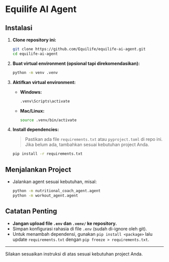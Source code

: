 # Equilife AI Agent

## Instalasi

1. **Clone repository ini:**
   ```bash
   git clone https://github.com/Equilife/equilife-ai-agent.git
   cd equilife-ai-agent
   ```

2. **Buat virtual environment (opsional tapi direkomendasikan):**
   ```bash
   python -m venv .venv
   ```

3. **Aktifkan virtual environment:**
   - **Windows:**
     ```bash
     .venv\Scripts\activate
     ```
   - **Mac/Linux:**
     ```bash
     source .venv/bin/activate
     ```

4. **Install dependencies:**
   > Pastikan ada file `requirements.txt` atau `pyproject.toml` di repo ini. Jika belum ada, tambahkan sesuai kebutuhan project Anda.
   ```bash
   pip install -r requirements.txt
   ```

## Menjalankan Project

- Jalankan agent sesuai kebutuhan, misal:
  ```bash
  python -m nutritional_coach_agent.agent
  python -m workout_agent.agent
  ```

## Catatan Penting
- **Jangan upload file `.env` dan `.venv/` ke repository.**
- Simpan konfigurasi rahasia di file `.env` (sudah di-ignore oleh git).
- Untuk menambah dependensi, gunakan `pip install <package>` lalu update `requirements.txt` dengan `pip freeze > requirements.txt`.

---

Silakan sesuaikan instruksi di atas sesuai kebutuhan project Anda. 